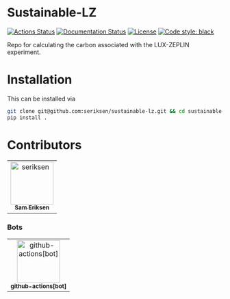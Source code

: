 # Sustainable-LZ

[![Actions Status][actions-badge]][actions-link]
[![Documentation Status][rtd-badge]][rtd-link]
[![License](https://img.shields.io/badge/license-BSD--3--Clause-blue.svg)](LICENSE)
[![Code style: black][black-badge]][black-link]


[actions-badge]:            https://github.com/seriksen/sustainable-lz/workflows/CI/badge.svg
[actions-link]:             https://github.com/seriksen/sustainable-lz/actions
[rtd-badge]:                https://readthedocs.org/projects/sustainable-lz/badge/?version=latest
[rtd-link]:                 https://sustainable-lz.readthedocs.io/en/latest/?badge=latest
[black-badge]:              https://img.shields.io/badge/code%20style-black-000000.svg
[black-link]:               https://github.com/psf/black


Repo for calculating the carbon associated with the LUX-ZEPLIN experiment.


# Installation
This can be installed via

```bash 
git clone git@github.com:seriksen/sustainable-lz.git && cd sustainable-lz
pip install .
```


# Contributors
<!-- readme: contributors -start -->
<table>
	<tbody>
		<tr>
            <td align="center">
                <a href="https://github.com/seriksen">
                    <img src="https://avatars.githubusercontent.com/u/5619270?v=4" width="100;" alt="seriksen"/>
                    <br />
                    <sub><b>Sam Eriksen</b></sub>
                </a>
            </td>
		</tr>
	<tbody>
</table>
<!-- readme: contributors -end -->


### Bots
<!-- readme: bots -start -->
<table>
	<tbody>
		<tr>
            <td align="center">
                <a href="https://github.com/github-actions[bot]">
                    <img src="https://avatars.githubusercontent.com/in/15368?v=4" width="100;" alt="github-actions[bot]"/>
                    <br />
                    <sub><b>github-actions[bot]</b></sub>
                </a>
            </td>
		</tr>
	<tbody>
</table>
<!-- readme: bots -end -->